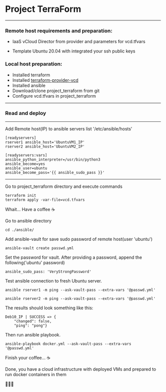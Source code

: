 # Project TerraForm

***

### Remote host requirements and preparation:

* IaaS vCloud Director from provider and parameters for vcd.tfvars

* Template Ubuntu 20.04 with integrated your ssh public keys

### Local host preparation:

- Installed terraform
- Installed [terraform-provider-vcd](https://github.com/vmware/terraform-provider-vcd.git)
- Installed ansible
- Download/clone project_terraform from git
- Configure vcd.tfvars in project_terraform

------

### Read and deploy

***

Add Remote host(IP) to ansible servers list '/etc/ansible/hosts'

```
[readyservers]
rserver1 ansible_host='UbuntuVM1_IP'
rserver2 ansible_host='UbuntuVM2_IP'

[readyservers:vars]
ansible_python_interpreter=/usr/bin/python3
ansible_become=yes
ansible_user=ubuntu
ansible_become_pass='{{ ansible_sudo_pass }}'
```

------

Go to project_terraform directory and execute commands

```
terraform init
terraform apply -var-file=vcd.tfvars
```

Whait... Have a coffee ☕

Go to ansible directory

```
cd ./ansible/
```

Add ansible-vault for save sudo password of remote host(user 'ubuntu')

```
ansible-vault create passwd.yml
```

Set the password for vault. After providing a password, append the following('ubuntu' password)

```
ansible_sudo_pass: 'VeryStrongPassword'
```

Test ansible connection to fresh Ubuntu server.

```
ansible rserver1 -m ping --ask-vault-pass --extra-vars '@passwd.yml'
```

```
ansible rserver2 -m ping --ask-vault-pass --extra-vars '@passwd.yml'
```

The results should look something like this:

```
Deb10_IP | SUCCESS => {
    "changed": false,
    "ping": "pong"}
```

Then run ansible playbook.

```
ansible-playbook docker.yml --ask-vault-pass --extra-vars '@passwd.yml'
```

Finish your coffee... ☕

Done, you have a cloud infrastructure with deployed VMs and prepared to run docker containers in them

🐳🐳🐳
